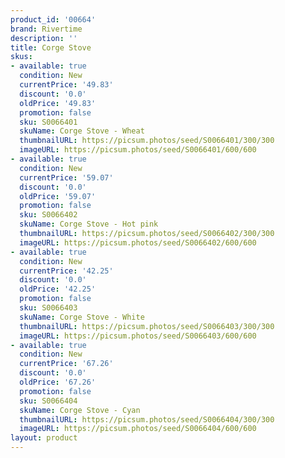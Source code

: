 ```yaml
---
product_id: '00664'
brand: Rivertime
description: ''
title: Corge Stove
skus:
- available: true
  condition: New
  currentPrice: '49.83'
  discount: '0.0'
  oldPrice: '49.83'
  promotion: false
  sku: S0066401
  skuName: Corge Stove - Wheat
  thumbnailURL: https://picsum.photos/seed/S0066401/300/300
  imageURL: https://picsum.photos/seed/S0066401/600/600
- available: true
  condition: New
  currentPrice: '59.07'
  discount: '0.0'
  oldPrice: '59.07'
  promotion: false
  sku: S0066402
  skuName: Corge Stove - Hot pink
  thumbnailURL: https://picsum.photos/seed/S0066402/300/300
  imageURL: https://picsum.photos/seed/S0066402/600/600
- available: true
  condition: New
  currentPrice: '42.25'
  discount: '0.0'
  oldPrice: '42.25'
  promotion: false
  sku: S0066403
  skuName: Corge Stove - White
  thumbnailURL: https://picsum.photos/seed/S0066403/300/300
  imageURL: https://picsum.photos/seed/S0066403/600/600
- available: true
  condition: New
  currentPrice: '67.26'
  discount: '0.0'
  oldPrice: '67.26'
  promotion: false
  sku: S0066404
  skuName: Corge Stove - Cyan
  thumbnailURL: https://picsum.photos/seed/S0066404/300/300
  imageURL: https://picsum.photos/seed/S0066404/600/600
layout: product
---
```

